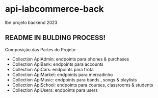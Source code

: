 # api-labcommerce-back
 lbn projeto backend 2023 
 
 ## README IN BULDING PROCESS!
 
Composição das Partes do Projeto:
- Collection ApiAdmin: endpoints para phones & purchases
- Collection ApiBank: endpoints para accounts
- Collection ApiCars: endpoints para frota
- Collection ApiMarket: endpoints para mercadinho
- Collection ApiMusic: endpoints para bands , songs & playlists
- Collection ApiSchool: endpoints para courses, classrooms & students
- Collection ApiUsers: endpoints para users

